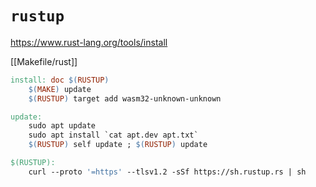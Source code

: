 # `rustup`

https://www.rust-lang.org/tools/install

[[Makefile/rust]]

```Makefile
install: doc $(RUSTUP)
	$(MAKE) update
	$(RUSTUP) target add wasm32-unknown-unknown

update:
	sudo apt update
	sudo apt install `cat apt.dev apt.txt`
	$(RUSTUP) self update ; $(RUSTUP) update

$(RUSTUP):
	curl --proto '=https' --tlsv1.2 -sSf https://sh.rustup.rs | sh
```
